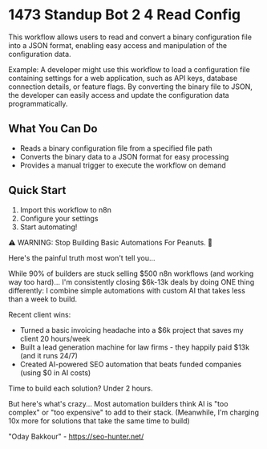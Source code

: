 # 1473 Standup Bot 2 4 Read Config

This workflow allows users to read and convert a binary configuration file into a JSON format, enabling easy access and manipulation of the configuration data.

Example: A developer might use this workflow to load a configuration file containing settings for a web application, such as API keys, database connection details, or feature flags. By converting the binary file to JSON, the developer can easily access and update the configuration data programmatically.

## What You Can Do
- Reads a binary configuration file from a specified file path
- Converts the binary data to a JSON format for easy processing
- Provides a manual trigger to execute the workflow on demand

## Quick Start
1. Import this workflow to n8n
2. Configure your settings
3. Start automating!

⚠️ WARNING: Stop Building Basic Automations For Peanuts. 🚫

Here's the painful truth most won't tell you...

While 90% of builders are stuck selling $500 n8n workflows (and working way too hard)...
I'm consistently closing $6k-13k deals by doing ONE thing differently:
I combine simple automations with custom AI that takes less than a week to build.

Recent client wins:
* Turned a basic invoicing headache into a $6k project that saves my client 20 hours/week
* Built a lead generation machine for law firms - they happily paid $13k (and it runs 24/7)
* Created AI-powered SEO automation that beats funded companies (using $0 in AI costs)

Time to build each solution? Under 2 hours.

But here's what's crazy...
Most automation builders think AI is "too complex" or "too expensive" to add to their stack.
(Meanwhile, I'm charging 10x more for solutions that take the same time to build)

"Oday Bakkour" - https://seo-hunter.net/
